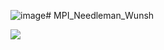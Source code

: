 ![image](https://github.com/user-attachments/assets/1087543b-999a-497b-a5ba-be110f4797d2)# MPI_Needleman_Wunsh

<img src="https://64.media.tumblr.com/072ce8ed7a1ae906be3d48edd4c5faff/6f9d4a3279d367fa-94/s1280x1920/b9c6823d25f72adccf59e81f905658456b283521.gif">

